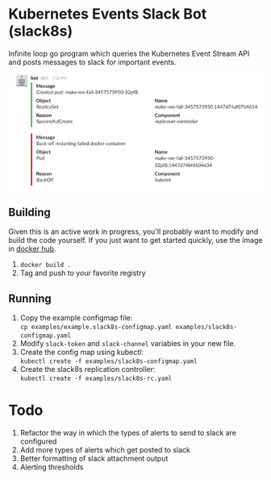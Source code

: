 # Kubernetes Events Slack Bot (slack8s)

Infinite loop go program which queries the Kubernetes Event Stream API and
posts messages to slack for important events.

![Slack8s demo showing creation of pod and then failed backoff loop alerts via Slack.](images/slack8s-demo.png)

## Building

Given this is an active work in progress, you'll probably want to modify
and build the code yourself. If you just want to get started quickly,
use the image in [docker hub](https://hub.docker.com/r/ultimateboy/slack8s/).

1. `docker build .`
2. Tag and push to your favorite registry

## Running

1. Copy the example configmap file:  
`cp examples/example.slack8s-configmap.yaml examples/slack8s-configmap.yaml`
2. Modify `slack-token` and `slack-channel` variables in your new file.
3. Create the config map using kubectl:  
`kubectl create -f examples/slack8s-configmap.yaml`
4. Create the slack8s replication controller:  
`kubectl create -f examples/slack8s-rc.yaml`

# Todo

1. Refactor the way in which the types of alerts to send to slack are configured
2. Add more types of alerts which get posted to slack
3. Better formatting of slack attachment output
4. Alerting thresholds
